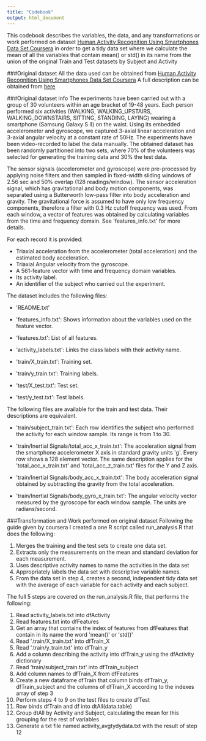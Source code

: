 ```yaml
---
title: "Codebook"
output: html_document
---
```

This codebook describes the variables, the data, and any transformations or work performed on dataset [Human Activity Recognition Using Smartphones Data Set Coursera](https://d396qusza40orc.cloudfront.net/getdata%2Fprojectfiles%2FUCI%20HAR%20Dataset.zip) in order to get a tidy data set where we calculate the mean of all the variables that contain mean() or std() in its name from the union of the original Train and Test datasets by Subject and Activity

###Original dataset
All the data used can be obtained from [Human Activity Recognition Using Smartphones Data Set Coursera](https://d396qusza40orc.cloudfront.net/getdata%2Fprojectfiles%2FUCI%20HAR%20Dataset.zip)
A full description can be obtained from [here](http://archive.ics.uci.edu/ml/datasets/Human+Activity+Recognition+Using+Smartphones)

###Original dataset info
The experiments have been carried out with a group of 30 volunteers within an age bracket of 19-48 years. Each person performed six activities (WALKING, WALKING_UPSTAIRS, WALKING_DOWNSTAIRS, SITTING, STANDING, LAYING) wearing a smartphone (Samsung Galaxy S II) on the waist. Using its embedded accelerometer and gyroscope, we captured 3-axial linear acceleration and 3-axial angular velocity at a constant rate of 50Hz. The experiments have been video-recorded to label the data manually. The obtained dataset has been randomly partitioned into two sets, where 70% of the volunteers was selected for generating the training data and 30% the test data. 

The sensor signals (accelerometer and gyroscope) were pre-processed by applying noise filters and then sampled in fixed-width sliding windows of 2.56 sec and 50% overlap (128 readings/window). The sensor acceleration signal, which has gravitational and body motion components, was separated using a Butterworth low-pass filter into body acceleration and gravity. The gravitational force is assumed to have only low frequency components, therefore a filter with 0.3 Hz cutoff frequency was used. From each window, a vector of features was obtained by calculating variables from the time and frequency domain. See 'features_info.txt' for more details. 

For each record it is provided:

- Triaxial acceleration from the accelerometer (total acceleration) and the estimated body acceleration.
- Triaxial Angular velocity from the gyroscope. 
- A 561-feature vector with time and frequency domain variables. 
- Its activity label. 
- An identifier of the subject who carried out the experiment.

The dataset includes the following files:

- 'README.txt'

- 'features_info.txt': Shows information about the variables used on the feature vector.

- 'features.txt': List of all features.

- 'activity_labels.txt': Links the class labels with their activity name.

- 'train/X_train.txt': Training set.

- 'train/y_train.txt': Training labels.

- 'test/X_test.txt': Test set.

- 'test/y_test.txt': Test labels.

The following files are available for the train and test data. Their descriptions are equivalent. 

- 'train/subject_train.txt': Each row identifies the subject who performed the activity for each window sample. Its range is from 1 to 30. 

- 'train/Inertial Signals/total_acc_x_train.txt': The acceleration signal from the smartphone accelerometer X axis in standard gravity units 'g'. Every row shows a 128 element vector. The same description applies for the 'total_acc_x_train.txt' and 'total_acc_z_train.txt' files for the Y and Z axis. 

- 'train/Inertial Signals/body_acc_x_train.txt': The body acceleration signal obtained by subtracting the gravity from the total acceleration. 

- 'train/Inertial Signals/body_gyro_x_train.txt': The angular velocity vector measured by the gyroscope for each window sample. The units are radians/second.

###Transformation and Work performed on original dataset
Following the guide given by coursera I created a one R script called run_analysis.R that does the following:

1. Merges the training and the test sets to create one data set.
2. Extracts only the measurements on the mean and standard deviation for each measurement. 
3. Uses descriptive activity names to name the activities in the data set
4. Appropriately labels the data set with descriptive variable names. 
5. From the data set in step 4, creates a second, independent tidy data set with the average of each variable for each activity and each subject.

The full 5 steps are covered on the run_analysis.R file, that performs the following:  

1. Read activity_labels.txt into dfActivity
2. Read features.txt into dfFeatures
3. Get an array that contains the index of features from dfFeatures that contain in its name the word 'mean()' or 'std()'
4. Read '.train/X_train.txt' into dfTrain_X
5. Read '.train/y_train.txt' into dfTrain_y
6. Add a column describing the activity into dfTrain_y using the dfActivity dictionary
7. Read 'train/subject_train.txt' into dfTrain_subject
8. Add column names to dfTrain_X from dfFeatures
9. Create a new dataframe dfTrain that column binds dfTrain_y, dfTrain_subject and the columns of dfTrain_X according to the indexes array of step 3
10. Perform steps 4 to 9 on the test files to create dfTest
11. Row binds dfTrain and df into dtAll(data.table)
12. Group dtAll by Activity and Subject, calculating the mean for this grouping for the rest of variables
13. Generate a txt file named activity_avgtydydata.txt with the result of step 12



